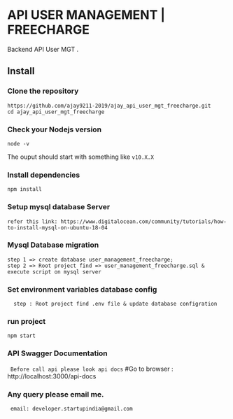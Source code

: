 # API USER MANAGEMENT | FREECHARGE

Backend API User MGT .

## Install

### Clone the repository

```shell
https://github.com/ajay9211-2019/ajay_api_user_mgt_freecharge.git
cd ajay_api_user_mgt_freecharge
```

### Check your Nodejs version

```shell
node -v
```
The ouput should start with something like `v10.X.X`

### Install dependencies

```shell
npm install
```
### Setup mysql database Server 
```refer this link: https://www.digitalocean.com/community/tutorials/how-to-install-mysql-on-ubuntu-18-04```

### Mysql Database migration

```
step 1 => create database user_management_freecharge;
step 2 => Root project find => user_management_freecharge.sql & execute script on mysql server
```

### Set environment variables database config

``` 
  step : Root project find .env file & update database configration

```

### run project 

```
npm start
```
### API Swagger Documentation 

``` Before call api please look api docs```
#Go to browser : http://localhost:3000/api-docs 



### Any query please email me.

``` email: developer.startupindia@gmail.com```




```
